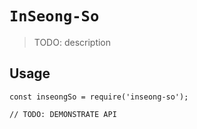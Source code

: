 # `InSeong-So`

> TODO: description

## Usage

```
const inseongSo = require('inseong-so');

// TODO: DEMONSTRATE API
```
